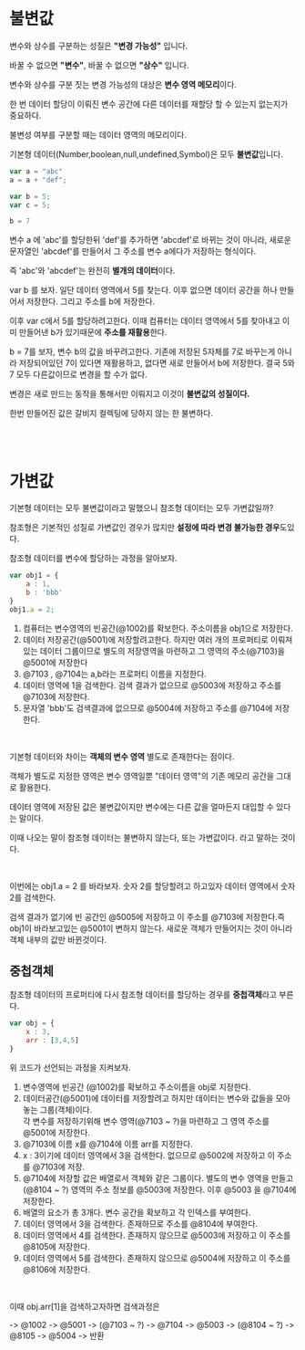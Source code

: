 # 불변값

변수와 상수를 구분하는 성질은 **"변경 가능성"** 입니다.

바꿀 수 없으면 **"변수"**, 바꿀 수 없으면 **"상수"** 입니다.

변수와 상수를 구분 짓는 변경 가능성의 대상은 **변수 영역 메모리**이다.

한 번 데이터 할당이 이뤄진 변수 공간에 다른 데이터를 재할당 할 수 있는지 없는지가 중요하다.

불변성 여부를 구분할 때는 데이터 영역의 메모리이다.

기본형 데이터(Number,boolean,null,undefined,Symbol)은 모두 **불변값**입니다.

```javascript
var a = "abc"
a = a + "def";

var b = 5;
var c = 5;

b = 7
```

변수 a 에 'abc'를 할당한뒤 'def'를 추가하면 'abcdef'로 바뀌는 것이 아니라, 새로운 문자열인 'abcdef'를 만들어서 그 주소를 변수 a에다가 저장하는 형식이다.

즉 'abc'와 'abcdef'는 완전히 **별개의 데이터**이다.


var b 를 보자. 일단 데이터 영역에서 5를 찾는다. 이후 없으면 데이터 공간을 하나 만들어서 저장한다. 그리고 주소를 b에 저장한다.

이후 var c에서 5를 할당하려고한다. 이때 컴퓨터는 데이터 영역에서 5를 찾아내고 이미 만들어낸 b가 있기때문에 **주소를 재활용**한다.


b = 7를 보자, 변수 b의 값을 바꾸려고한다. 기존에 저장된 5자체를 7로 바꾸는게 아니라 저장되어있던 7이 있다면 재활용하고, 없다면 새로 만들어서 b에 저장한다. 결국 5와 7 모두 다른값이므로 변경을 할 수가 없다.

변경은 새로 만드는 동작을 통해서만 이뤄지고 이것이 **불변값의 성질이다.**

한번 만들어진 값은 갈비지 컬렉팅에 당하지 않는 한 불변하다.

<br>
<br>

# 가변값

기본형 데이터는 모두 불변값이라고 말했으니 참조형 데이터는 모두 가변값일까?

참조형은 기본적인 성질로 가변값인 경우가 많지만 **설정에 따라 변경 불가능한 경우**도있다.

참조형 데이터를 변수에 할당하는 과정을 알아보자.

```javascript
var obj1 = {
    a : 1,
    b : 'bbb'
}
obj1.a = 2;
```

1. 컴퓨터는 변수영역의 빈공간(@1002)를 확보한다. 주소이름을 obj1으로 저장한다.
2. 데이터 저장공간(@5001)에 저장할려고한다. 하지만 여러 개의 프로퍼티로 이뤄져있는 데이터 그룹이므로 별도의 저장영역을 마련하고 그 영역의 주소(@7103)을 @5001에 저장한다  
3. @7103 , @7104는 a,b라는 프로퍼티 이름을 지정한다.
4. 데이터 영역에 1을 검색한다. 검색 결과가 없으므로 @5003에 저장하고 주소를 @7103에 저장한다.
5. 문자열 'bbb'도 검색결과에 없으므로 @5004에 저장하고 주소를 @7104에 저장한다.
<br>

기본형 데이터와 차이는 **객체의 변수 영역** 별도로 존재한다는 점이다.

객체가 별도로 지정한 영역은 변수 영역일뿐 "데이터 영역"의 기존 메모리 공간을 그대로 활용한다.

데이터 영역에 저장된 값은 불변값이지만 변수에는 다른 값을 얼마든지 대입할 수 있다는 말이다.

이때 나오는 말이 참조형 데이터는 불변하지 않는다, 또는 가변값이다. 라고 말하는 것이다.

<br>

이번에는 obj1.a = 2 를 바라보자. 숫자 2를 할당할려고 하고있자 데이터 영역에서 숫자 2를 검색한다.

검색 결과가 없기에 빈 공간인 @5005에 저장하고 이 주소를 @7103에 저장한다.즉 obj1이 바라보고있는 @5001이 변하지 않는다.
새로운 객체가 만들어지는 것이 아니라 객체 내부의 값만 바뀐것이다.

## 중첩객체
참조형 데이터의 프로퍼티에 다시 참조형 데이터를 할당하는 경우를 **중첩객체**라고 부른다.

```javascript
var obj = {
    x : 3,
    arr : [3,4,5]
}
```

위 코드가 선언되는 과정을 지켜보자.

1. 변수영역에 빈공간 (@1002)를 확보하고 주소이름을 obj로 지정한다.
2. 데이터공간(@5001)에 데이터를 저장할려고 하지만 데이터는 변수와 값들을 모아놓는 그룹(객체)이다. <br> 각 변수를 저장하기위해 변수 영역(@7103 ~ ?)을 마련하고 그 영역 주소를 @5001에 저장한다.
3. @7103에 이름 x를 @7104에 이름 arr를 지정한다.
4. x : 3이기에 데이터 영역에서 3을 검색한다. 없으므로 @5002에 저장하고 이 주소를 @7103에 저장.
5. @7104에 저장할 값은 배열로서 객체와 같은 그룹이다. 별도의 변수 영역을 만들고 (@8104 ~ ?) 영역의 주소 정보를 @5003에 저장한다. 이후 @5003 을 @7104에 저장한다.
6. 배열의 요소가 총 3개다. 변수 공간을 확보하고 각 인덱스를 부여한다.
7. 데이터 영역에서 3을 검색한다. 존재하므로 주소를 @8104에 부여한다.
8. 데이터 영역에서 4를 검색한다. 존재하지 않으므로 @5003에 저장하고 이 주소를 @8105에 저장한다.
9. 데이터 영역에서 5를 검색한다. 존재하지 않으므로 @5004에 저장하고 이 주소를 @8106에 저장한다.

<br>

이때 obj.arr[1]을 검색하고자하면 검색과정은

-> @1002 -> @5001 -> (@7103 ~ ?) -> @7104 -> @5003 -> (@8104 ~ ?) -> @8105 -> @5004 -> 반환

 